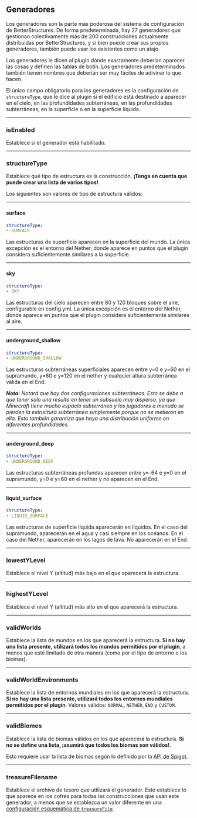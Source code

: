 ## Generadores

Los generadores son la parte más poderosa del sistema de configuración de BetterStructures. De forma predeterminada, hay 27 generadores que gestionan colectivamente más de 200 construcciones actualmente distribuidas por BetterStructures, y si bien puede crear sus propios generadores, también puede usar los existentes como un atajo.

Los generadores le dicen al plugin dónde exactamente deberían aparecer las cosas y definen las tablas de botín. Los generadores predeterminados también tienen nombres que deberían ser muy fáciles de adivinar lo que hacen.

El único campo obligatorio para los generadores es la configuración de `structureType`, que le dice al plugin si el edificio está destinado a aparecer en el cielo, en las profundidades subterráneas, en las profundidades subterráneas, en la superficie o en la superficie líquida.

***

### isEnabled

Establece si el generador está habilitado.

***

### structureType

Establece qué tipo de estructura es la construcción. **¡Tenga en cuenta que puede crear una lista de varios tipos!**

Los siguientes son valores de tipo de estructura válidos:

***

#### surface

```yml
structureType: 
- SURFACE
```

Las estructuras de superficie aparecen en la superficie del mundo. La única excepción es el entorno del Nether, donde aparece en puntos que el plugin considera suficientemente similares a la superficie.

***

#### sky

```yml
structureType: 
- SKY
```

Las estructuras del cielo aparecen entre 80 y 120 bloques sobre el aire, configurable en config.yml. La única excepción es el entorno del Nether, donde aparece en puntos que el plugin considera suficientemente similares al aire.

***

#### underground_shallow

```yml
structureType: 
- UNDERGROUND_SHALLOW
```

Las estructuras subterráneas superficiales aparecen entre y=0 e y=60 en el supramundo, y=60 e y=120 en el nether y cualquier altura subterránea válida en el End.

_**Nota:** Notará que hay dos configuraciones subterráneas. Esto se debe a que tener solo una resulta en tener un subsuelo muy disperso, ya que Minecraft tiene mucho espacio subterráneo y los jugadores a menudo se pierden la estructura subterránea simplemente porque no se metieron en ella. Esto también garantiza que haya una distribución uniforme en diferentes profundidades._

***

#### underground_deep

```yml
structureType: 
- UNDERGROUND_DEEP
```

Las estructuras subterráneas profundas aparecen entre y=-64 e y=0 en el supramundo, y=0 e y=60 en el nether y no aparecen en el End.

***

#### liquid_surface

```yml
structureType: 
- LIQUID_SURFACE
```

Las estructuras de superficie líquida aparecerán en líquidos. En el caso del supramundo, aparecerán en el agua y casi siempre en los océanos. En el caso del Nether, aparecerán en los lagos de lava. No aparecerán en el End.

***

### lowestYLevel

Establece el nivel Y (altitud) más bajo en el que aparecerá la estructura.

***

### highestYLevel

Establece el nivel Y (altitud) más alto en el que aparecerá la estructura.

***

### validWorlds

Establece la lista de mundos en los que aparecerá la estructura. **Si no hay una lista presente, utilizará todos los mundos permitidos por el plugin**, a menos que esté limitado de otra manera (como por el tipo de entorno o los biomas).

***

### validWorldEnvironments

Establece la lista de entornos mundiales en los que aparecerá la estructura. **Si no hay una lista presente, utilizará todos los entornos mundiales permitidos por el plugin**. Valores válidos: `NORMAL`, `NETHER`, `END` y `CUSTOM`.

***

### validBiomes

Establece la lista de biomas válidos en los que aparecerá la estructura. **Si no se define una lista, ¡asumirá que todos los biomas son válidos!**.

Esto requiere usar la lista de biomas según lo definido por la [API de Spigot](https://hub.spigotmc.org/javadocs/spigot/org/bukkit/block/Biome.html).

***

### treasureFilename

Establece el archivo de tesoro que utilizará el generador. Esto establece lo que aparece en los cofres para todas las construcciones que usan este generador, a menos que se establezca un valor diferente en una [configuración esquemática de `treasureFile`]($language$/betterstructures/creating_structures.md&section=treasurefile).
